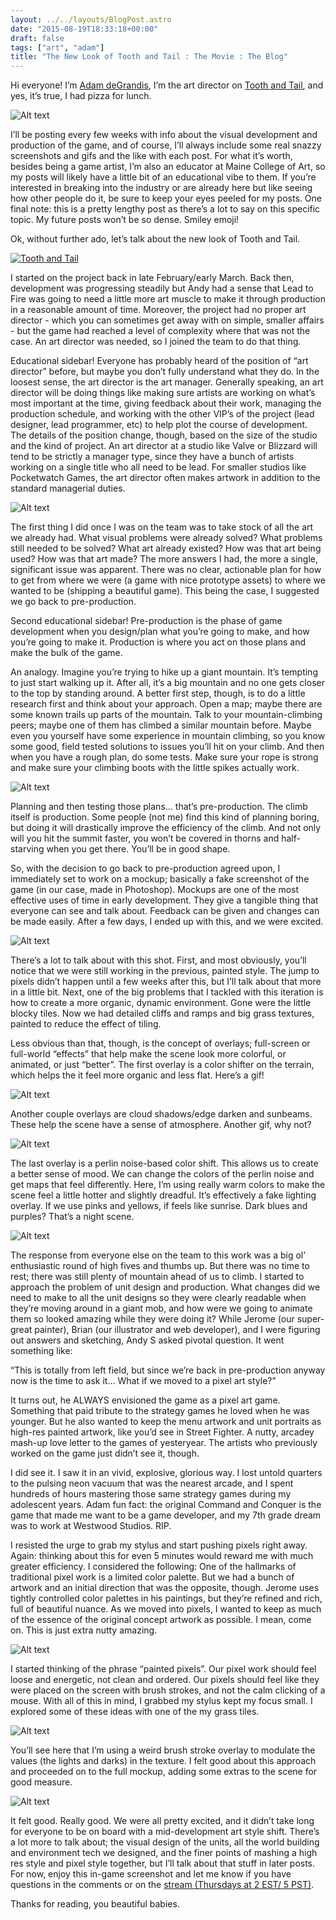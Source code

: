 ```yaml
---
layout: ../../layouts/BlogPost.astro
date: "2015-08-19T18:33:18+00:00"
draft: false
tags: ["art", "adam"]
title: "The New Look of Tooth and Tail : The Movie : The Blog"
---
```


Hi everyone! I’m [Adam deGrandis](http://www.twitter.com/adamdegrandis), I’m the art director on [Tooth and Tail](http://www.toothandtailgame.com), and yes, it’s true, I had pizza for lunch.

![Alt text](http://i.imgur.com/6gzuj8l.jpg "Optional title")

I’ll be posting every few weeks with info about the visual development and production of the game, and of course, I’ll always include some real snazzy screenshots and gifs and the like with each post. For what it’s worth, besides being a game artist, I’m also an educator at Maine College of Art, so my posts will likely have a little bit of an educational vibe to them. If you’re interested in breaking into the industry or are already here but like seeing how other people do it, be sure to keep your eyes peeled for my posts. One final note: this is a pretty lengthy post as there’s a lot to say on this specific topic. My future posts won’t be so dense. Smiley emoji!

Ok, without further ado, let’s talk about the new look of Tooth and Tail.

[![Tooth and Tail](http://i.imgur.com/iubh9y4.png "Tooth and Tail")](http://i.imgur.com/TLH77iU.jpg)

I started on the project back in late February/early March. Back then, development was progressing steadily but Andy had a sense that Lead to Fire was going to need a little more art muscle to make it through production in a reasonable amount of time. Moreover, the project had no proper art director - which you can sometimes get away with on simple, smaller affairs - but the game had reached a level of complexity where that was not the case. An art director was needed, so I joined the team to do that thing.

Educational sidebar! Everyone has probably heard of the position of “art director” before, but maybe you don’t fully understand what they do. In the loosest sense, the art director is the art manager. Generally speaking, an art director will be doing things like making sure artists are working on what’s most important at the time, giving feedback about their work, managing the production schedule, and working with the other VIP’s of the project (lead designer, lead programmer, etc) to help plot the course of development. The details of the position change, though, based on the size of the studio and the kind of project. An art director at a studio like Valve or Blizzard will tend to be strictly a manager type, since they have a bunch of artists working on a single title who all need to be lead. For smaller studios like Pocketwatch Games, the art director often makes artwork in addition to the standard managerial duties.

![Alt text](http://i.imgur.com/MmkyZVW.jpg "Optional title")

The first thing I did once I was on the team was to take stock of all the art we already had. What visual problems were already solved? What problems still needed to be solved? What art already existed? How was that art being used? How was that art made? The more answers I had, the more a single, significant issue was apparent. There was no clear, actionable plan for how to get from where we were (a game with nice prototype assets) to where we wanted to be (shipping a beautiful game). This being the case, I suggested we go back to pre-production.

Second educational sidebar! Pre-production is the phase of game development when you design/plan what you’re going to make, and how you’re going to make it. Production is where you act on those plans and make the bulk of the game.

An analogy. Imagine you’re trying to hike up a giant mountain. It’s tempting to just start walking up it. After all, it’s a big mountain and no one gets closer to the top by standing around. A better first step, though, is to do a little research first and think about your approach. Open a map; maybe there are some known trails up parts of the mountain. Talk to your mountain-climbing peers; maybe one of them has climbed a similar mountain before. Maybe even you yourself have some experience in mountain climbing, so you know some good, field tested solutions to issues you’ll hit on your climb. And then when you have a rough plan, do some tests. Make sure your rope is strong and make sure your climbing boots with the little spikes actually work.

![Alt text](http://i.imgur.com/dP0z3jv.jpg "Optional title")

Planning and then testing those plans… that’s pre-production. The climb itself is production. Some people (not me) find this kind of planning boring, but doing it will drastically improve the efficiency of the climb. And not only will you hit the summit faster, you won’t be covered in thorns and half-starving when you get there. You’ll be in good shape.

So, with the decision to go back to pre-production agreed upon, I immediately set to work on a mockup; basically a fake screenshot of the game (in our case, made in Photoshop). Mockups are one of the most effective uses of time in early development. They give a tangible thing that everyone can see and talk about. Feedback can be given and changes can be made easily. After a few days, I ended up with this, and we were excited.

![Alt text](http://i.imgur.com/kF35Ih8.jpg "Optional title")

There’s a lot to talk about with this shot. First, and most obviously, you’ll notice that we were still working in the previous, painted style. The jump to pixels didn’t happen until a few weeks after this, but I’ll talk about that more in a little bit. Next, one of the big problems that I tackled with this iteration is how to create a more organic, dynamic environment. Gone were the little blocky tiles. Now we had detailed cliffs and ramps and big grass textures, painted to reduce the effect of tiling.

Less obvious than that, though, is the concept of overlays; full-screen or full-world “effects” that help make the scene look more colorful, or animated, or just “better”. The first overlay is a color shifter on the terrain, which helps the it feel more organic and less flat. Here’s a gif!

![Alt text](http://i.imgur.com/UBkNJmE.gif "Optional title")

Another couple overlays are cloud shadows/edge darken and sunbeams. These help the scene have a sense of atmosphere. Another gif, why not?

![Alt text](http://i.imgur.com/LgGF5H8.gif "Optional title")

The last overlay is a perlin noise-based color shift. This allows us to create a better sense of mood. We can change the colors of the perlin noise and get maps that feel differently. Here, I’m using really warm colors to make the scene feel a little hotter and slightly dreadful. It’s effectively a fake lighting overlay. If we use pinks and yellows, if feels like sunrise. Dark blues and purples? That’s a night scene.

![Alt text](http://i.imgur.com/uXzRH61.gif "Optional title")

The response from everyone else on the team to this work was a big ol’ enthusiastic round of high fives and thumbs up. But there was no time to rest; there was still plenty of mountain ahead of us to climb. I started to approach the problem of unit design and production. What changes did we need to make to all the unit designs so they were clearly readable when they’re moving around in a giant mob, and how were we going to animate them so looked amazing while they were doing it? While Jerome (our super-great painter), Brian (our illustrator and web developer), and I were figuring out answers and sketching, Andy S asked pivotal question. It went something like:

“This is totally from left field, but since we’re back in pre-production anyway now is the time to ask it… What if we moved to a pixel art style?”

It turns out, he ALWAYS envisioned the game as a pixel art game. Something that paid tribute to the strategy games he loved when he was younger. But he also wanted to keep the menu artwork and unit portraits as high-res painted artwork, like you’d see in Street Fighter. A nutty, arcadey mash-up love letter to the games of yesteryear. The artists who previously worked on the game just didn’t see it, though.

I did see it. I saw it in an vivid, explosive, glorious way. I lost untold quarters to the pulsing neon vacuum that was the nearest arcade, and I spent hundreds of hours mastering those same strategy games during my adolescent years. Adam fun fact: the original Command and Conquer is the game that made me want to be a game developer, and my 7th grade dream was to work at Westwood Studios. RIP.

I resisted the urge to grab my stylus and start pushing pixels right away. Again: thinking about this for even 5 minutes would reward me with much greater efficiency. I considered the following: One of the hallmarks of traditional pixel work is a limited color palette. But we had a bunch of artwork and an initial direction that was the opposite, though. Jerome uses tightly controlled color palettes in his paintings, but they’re refined and rich, full of beautiful nuance. As we moved into pixels, I wanted to keep as much of the essence of the original concept artwork as possible. I mean, come on. This is just extra nutty amazing.

![Alt text](http://i.imgur.com/xYAgi0R.jpg "Optional title")

I started thinking of the phrase “painted pixels”. Our pixel work should feel loose and energetic, not clean and ordered. Our pixels should feel like they were placed on the screen with brush strokes, and not the calm clicking of a mouse. With all of this in mind, I grabbed my stylus kept my focus small. I explored some of these ideas with one of the my grass tiles.

![Alt text](http://i.imgur.com/BkZqoC7.jpg "Optional title")

You’ll see here that I’m using a weird brush stroke overlay to modulate the values (the lights and darks) in the texture. I felt good about this approach and proceeded on to the full mockup, adding some extras to the scene for good measure.

![Alt text](http://i.imgur.com/uE6F60a.jpg "Optional title")

It felt good. Really good. We were all pretty excited, and it didn’t take long for everyone to be on board with a mid-development art style shift. There’s a lot more to talk about; the visual design of the units, all the world building and environment tech we designed, and the finer points of mashing a high res style and pixel style together, but I’ll talk about that stuff in later posts. For now, enjoy this in-game screenshot and let me know if you have questions in the comments or on the [stream (Thursdays at 2 EST/ 5 PST)](http://www.twitch.tv/Pocketwatch).

Thanks for reading, you beautiful babies.
